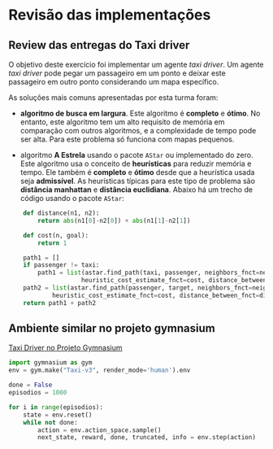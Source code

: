 # Revisão das implementações

## Review das entregas do Taxi driver

O objetivo deste exercício foi implementar um agente *taxi driver*. Um agente *taxi driver* pode pegar um passageiro em um ponto e deixar este passageiro em outro ponto considerando um mapa específico.

As soluções mais comuns apresentadas por esta turma foram: 

* **algoritmo de busca em largura**. Este algoritmo é **completo** e **ótimo**. No entanto, este algoritmo tem um alto requisito de memória em comparação com outros algoritmos, e a complexidade de tempo pode ser alta. Para este problema só funciona com mapas pequenos. 

* algoritmo **A Estrela** usando o pacote `AStar` ou implementado do zero. Este algoritmo usa o conceito de **heurísticas** para reduzir memória e tempo. Ele também é **completo** e **ótimo** desde que a heurística usada seja **admissível**. As heurísticas típicas para este tipo de problema são **distância manhattan** e **distância euclidiana**. Abaixo há um trecho de código usando o pacote `AStar`:  

```python
    def distance(n1, n2):
        return abs(n1[0]-n2[0]) + abs(n1[1]-n2[1])

    def cost(n, goal):
        return 1

    path1 = []
    if passenger != taxi:
        path1 = list(astar.find_path(taxi, passenger, neighbors_fnct=neighbors,
                    heuristic_cost_estimate_fnct=cost, distance_between_fnct=distance))
    path2 = list(astar.find_path(passenger, target, neighbors_fnct=neighbors,
            heuristic_cost_estimate_fnct=cost, distance_between_fnct=distance))
    return path1 + path2
```

## Ambiente similar no projeto gymnasium

[Taxi Driver no Projeto Gymnasium](https://gymnasium.farama.org/environments/toy_text/taxi/)

```python
import gymnasium as gym
env = gym.make("Taxi-v3", render_mode='human').env

done = False
episodios = 1000

for i in range(episodios):
    state = env.reset()
    while not done:
        action = env.action_space.sample()
        next_state, reward, done, truncated, info = env.step(action)
```